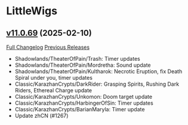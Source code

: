 # LittleWigs

## [v11.0.69](https://github.com/BigWigsMods/LittleWigs/tree/v11.0.69) (2025-02-10)
[Full Changelog](https://github.com/BigWigsMods/LittleWigs/compare/v11.0.68...v11.0.69) [Previous Releases](https://github.com/BigWigsMods/LittleWigs/releases)

- Shadowlands/TheaterOfPain/Trash: Timer updates  
- Shadowlands/TheaterOfPain/Mordretha: Sound update  
- Shadowlands/TheaterOfPain/Kultharok: Necrotic Eruption, fix Death Spiral under you, timer updates  
- Classic/KarazhanCrypts/DarkRider: Grasping Spirits, Rushing Dark Riders, Ethereal Charge update  
- Classic/KarazhanCrypts/Unkomon: Doom target update  
- Classic/KarazhanCrypts/HarbingerOfSin: Timer updates  
- Classic/KarazhanCrypts/BarianMaryla: Timer update  
- Update zhCN (#1267)  
